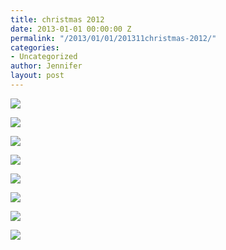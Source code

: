```yaml
---
title: christmas 2012
date: 2013-01-01 00:00:00 Z
permalink: "/2013/01/01/201311christmas-2012/"
categories:
- Uncategorized
author: Jennifer
layout: post
---
```


<div class="image-gallery-wrapper">
  <p>
    <img src="/teamelam/assets/images/christmas-2012/1363551182655-img.png" />
  </p>

  <p>
    <img src="/teamelam/assets/images/christmas-2012/1363551097519-img.png" />
  </p>

  <p>
    <img src="/teamelam/assets/images/christmas-2012/2012-11-17+17.05.54.jpg" />
  </p>

  <p>
    <img src="/teamelam/assets/images/christmas-2012/1363551228054-img.png" />
  </p>

  <p>
    <img src="/teamelam/assets/images/christmas-2012/2012-12-24+19.51.58.jpg" />
  </p>

  <p>
    <img src="/teamelam/assets/images/christmas-2012/2012-12-24+19.51.39.jpg" />
  </p>

  <p>
    <img src="/teamelam/assets/images/christmas-2012/1363551097665-img.png" />
  </p>

  <p>
    <img src="/teamelam/assets/images/christmas-2012/2012-12-25+08.01.13.jpg" />
  </p>
</div>
